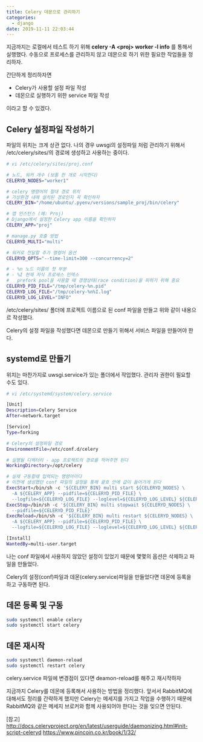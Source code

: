```yaml
---
title: Celery 데몬으로 관리하기
categories:
  - django
date: 2019-11-11 22:03:44
---
```


지금까지는 로컬에서 테스트 하기 위해 **celery -A \<proj\> worker -l info** 를 통해서 실행했다. 수동으로 프로세스를 관리하지 않고 데몬으로 하기 위한 필요한 작업들을 정리하자.

간단하게 정리하자면

- Celery가 사용할 설정 파일 작성
- 데몬으로 실행하기 위한 service 파일 작성

이라고 할 수 있겠다.

## Celery 설정파일 작성하기

파일의 위치는 크게 상관 없다. 나의 경우 uwsgi의 설정파일 처럼 관리하기 위해서 /etc/celery/sites/의 경로에 생성하고 사용하는 중이다.

```sh
# vi /etc/celery/sites/proj.conf

# 노드, 워커 개수 (보통 한 개로 시작한다)
CELERYD_NODES="worker1"

# celery 명령어의 절대 경로 위치
# 가상환경 내에 설치된 경로인지 꼭 확인하자
CELERY_BIN="/home/ubuntu/.pyenv/versions/sample_proj/bin/celery"

# 앱 인스턴스 (예: Proj)
# Django에서 설정한 Celery app 이름을 확인하자
CELERY_APP="proj"

# manage.py 호출 방법
CELERYD_MULTI="multi"

# 워커로 전달할 추가 명령어 옵션
CELERYD_OPTS="--time-limit=300 --concurrency=2"

# - %n 노드 이름의 첫 부분
# - %I 현재 자식 프로세스 인덱스
#   prefork pool을 사용할 때 경쟁상태(race condition)을 피하기 위해 중요
CELERYD_PID_FILE="/tmp/celery-%n.pid"
CELERYD_LOG_FILE="/tmp/celery-%n%I.log"
CELERYD_LOG_LEVEL="INFO"
```

/etc/celery/sites/ 폴더에 프로젝트 이름으로 된 conf 파일을 만들고 위와 같이 내용으르 작성했다.

Celery의 설정 파일을 작성했다면 데몬으로 만들기 위해서 서비스 파일을 만들어야 한다.

## systemd로 만들기

위치는 마찬가지로 uwsgi.service가 있는 폴더에서 작업했다. 관리자 권한이 필요할 수도 있다.

```sh
# vi /etc/systemd/system/celery.service

[Unit]
Description=Celery Service
After=network.target

[Service]
Type=forking

# Celery의 설정파일 경로
EnvironmentFile=/etc/conf.d/celery

# 실행될 디렉터리 - app 프로젝트의 경로를 적어주면 된다
WorkingDirectory=/opt/celery

# 실제 구동할때 입력되는 명령어이다
# 이전에 생성했던 conf 파일의 설정을 통해 괄호 안에 값이 들어가게 된다
ExecStart=/bin/sh -c '${CELERY_BIN} multi start ${CELERYD_NODES} \
  -A ${CELERY_APP} --pidfile=${CELERYD_PID_FILE} \
  --logfile=${CELERYD_LOG_FILE} --loglevel=${CELERYD_LOG_LEVEL} ${CELERYD_OPTS}'
ExecStop=/bin/sh -c '${CELERY_BIN} multi stopwait ${CELERYD_NODES} \
  --pidfile=${CELERYD_PID_FILE}'
ExecReload=/bin/sh -c '${CELERY_BIN} multi restart ${CELERYD_NODES} \
  -A ${CELERY_APP} --pidfile=${CELERYD_PID_FILE} \
  --logfile=${CELERYD_LOG_FILE} --loglevel=${CELERYD_LOG_LEVEL} ${CELERYD_OPTS}'

[Install]
WantedBy=multi-user.target
```

나는 conf 파일에서 사용하지 않았던 설정이 있었기 때문에 몇몇의 옵션은 삭제하고 파일을 만들었다.

Celery의 설정(conf)파일과 데몬(celery.service)파일을 만들었다면 데몬에 등록을 하고 구동하면 된다.

## 데몬 등록 및 구동

```sh
sudo systemctl enable celery
sudo systemctl start celery
```

## 데몬 재시작

```sh
sudo systemctl daemon-reload
sudo systemctl restart celery
```

celery.service 파일에 변경점이 있다면 deamon-reload를 해주고 재시작하자

지금까지 Celery를 데몬에 등록해서 사용하는 방법을 정리했다. 앞서서 RabbitMQ에 대해서도 정리를 간략하게 했지만 Celery는 메세지를 가지고 작업을 수행하기 때문에 RabbitMQ와 같은 메세지 브로커와 함께 사용되어야 한다는 것을 잊으면 안된다.

[참고]  
<http://docs.celeryproject.org/en/latest/userguide/daemonizing.html#init-script-celeryd>
<https://www.pincoin.co.kr/book/1/32/>
